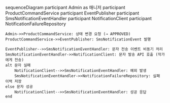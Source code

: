 sequenceDiagram
    participant Admin as 매니저
    participant ProductCommandService
    participant EventPublisher
    participant SmsNotificationEventHandler
    participant NotificationClient
    participant NotificationFailureRepository

    Admin->>ProductCommandService: 상태 변경 요청 (→ APPROVED)
    ProductCommandService->>EventPublisher: SmsNotificationEvent 발행

    EventPublisher-->>SmsNotificationEventHandler: 문자 전송 이벤트 비동기 처리
    SmsNotificationEventHandler->>NotificationClient: 문자 발송 API 호출 (작가에게 전송)
    alt 문자 실패
        NotificationClient-->>SmsNotificationEventHandler: 예외 발생
        SmsNotificationEventHandler->>NotificationFailureRepository: 실패 이력 저장
    else 문자 성공
        NotificationClient-->>SmsNotificationEventHandler: 성공 응답
    end

